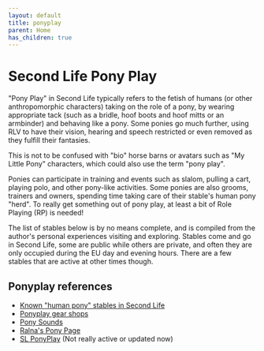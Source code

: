```yaml
---
layout: default
title: ponyplay
parent: Home
has_children: true
---
```

# Second Life Pony Play

"Pony Play" in Second Life typically refers to the fetish of humans (or other anthropomorphic characters) taking on the role of a pony, by wearing appropriate tack (such as a bridle, hoof boots and hoof mitts or an armbinder) and behaving like a pony.  Some ponies go much further, using RLV to have their vision, hearing and speech restricted or even removed as they fulfill their fantasies.

This is not to be confused with "bio" horse barns or avatars such as "My Little Pony" characters, which could also use the term "pony play".

Ponies can participate in training and events such as slalom, pulling a cart, playing polo, and other pony-like activities.  Some ponies are also grooms, trainers and owners, spending time taking care of their stable's human pony "herd".  To really get something out of pony play, at least a bit of Role Playing (RP) is needed!

The list of stables below is by no means complete, and is compiled from the author's personal experiences visiting and exploring.  Stables come and go in Second Life, some are public while others are private, and often they are only occupied during the EU day and evening hours.  There are a few stables that are active at other times though.

## Ponyplay references

* [Known "human pony" stables in Second Life](stable-list.md)
* [Ponyplay gear shops](pony-shops.md)
* [Pony Sounds](ponysounds.md)
* [Ralna's Pony Page](https://ralnasponypage.wordpress.com/)
* [SL PonyPlay](https://slponyplay.com/) (Not really active or updated now)
